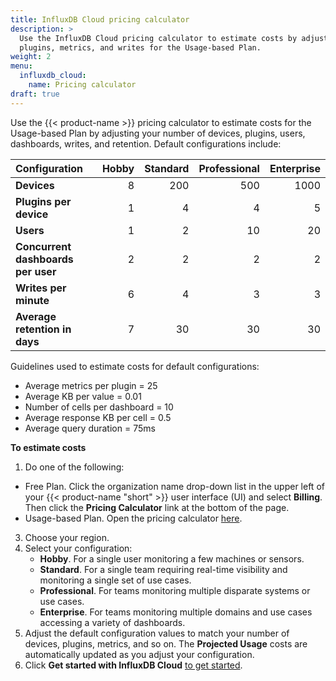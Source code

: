 ```yaml
---
title: InfluxDB Cloud pricing calculator
description: >
  Use the InfluxDB Cloud pricing calculator to estimate costs by adjusting the number of devices,
  plugins, metrics, and writes for the Usage-based Plan.
weight: 2
menu:
  influxdb_cloud:
    name: Pricing calculator
draft: true
---
```


Use the {{< product-name >}} pricing calculator to estimate costs for the Usage-based Plan by adjusting your number of devices,
  plugins, users, dashboards, writes, and retention. Default configurations include:

| Configuration                      | Hobby  | Standard | Professional | Enterprise |
|:-----------------------------------|-------:|---------:|-------------:|-----------:|
| **Devices**                        |  8     |   200    |     500      |   1000     |
| **Plugins per device**             |  1     |     4    |       4      |      5     |  
| **Users**                          |  1     |     2    |      10      |     20     |
| **Concurrent dashboards per user** |  2     |     2    |       2      |      2     |
| **Writes per minute**              |  6     |     4    |       3      |      3     |
| **Average retention in days**      |  7     |    30    |      30      |     30     |

Guidelines used to estimate costs for default configurations:

- Average metrics per plugin = 25
- Average KB per value = 0.01
- Number of cells per dashboard = 10
- Average response KB per cell = 0.5
- Average query duration = 75ms

**To estimate costs**

1. Do one of the following:

  - Free Plan. Click the organization name drop-down list in the upper left of your
    {{< product-name "short" >}} user interface (UI) and select **Billing**.
    Then click the **Pricing Calculator** link at the bottom of the page.
  - Usage-based Plan. Open the pricing calculator [here](https://cloud2.influxdata.com/pricing).
3. Choose your region.
4. Select your configuration:
   - **Hobby**. For a single user monitoring a few machines or sensors.
   - **Standard**. For a single team requiring real-time visibility and monitoring a single set of use cases.
   - **Professional**. For teams monitoring multiple disparate systems or use cases.
   - **Enterprise**. For teams monitoring multiple domains and use cases accessing a variety of dashboards.
5. Adjust the default configuration values to match your number of devices, plugins, metrics, and so on. The **Projected Usage** costs are automatically updated as you adjust your configuration.
6. Click **Get started with InfluxDB Cloud** [to get started](/influxdb/cloud/get-started/).
